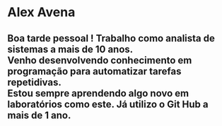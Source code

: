 # Alex Avena
Boa tarde pessoal !
Trabalho como analista de sistemas a mais de 10 anos. \
Venho desenvolvendo conhecimento em programação para automatizar tarefas repetidivas. \
Estou sempre aprendendo algo novo em laboratórios como este.
Já utilizo o Git Hub a mais de 1 ano. 
---